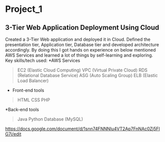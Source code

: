 # Project_1
## 3-Tier Web Application Deployment Using Cloud
Created a 3-Tier Web application and deployed it in Cloud. Defined the presentation tier, Application tier, Database tier and
developed architecture accordingly. By doing this I got hands on experience on below mentioned AWS Services and learned
a lot of things by self-learning and exploring.
Key skills/tech used:
*AWS Services
 > EC2 (Elastic Cloud Computing)
 > VPC (Virtual Private Cloud)
 > RDS (Relational Database Service)
 > ASG (Auto Scaling Group)
 > ELB (Elastic Load Balancer)

* Front-end tools
 > HTML
 > CSS
 > PHP

*Back-end tools
 > Java
 > Python
 > Database (MySQL)

https://docs.google.com/document/d/1snn74FNNNlu4VT2Ap7FnNAc0Zj5FIG7j/edit
